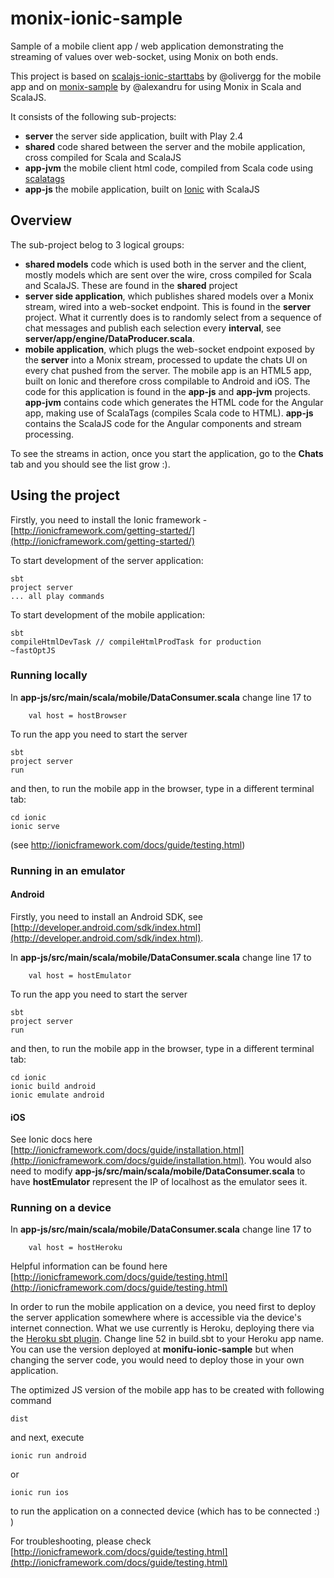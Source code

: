monix-ionic-sample
==================

Sample of a mobile client app / web application demonstrating the streaming of values over web-socket, using Monix on both ends.

This project is based on [scalajs-ionic-starttabs](https://github.com/olivergg/scalajs-ionic-starttabs) by @olivergg for the mobile app
and on [monix-sample](https://github.com/monifu/monix-sample) by @alexandru for using Monix in Scala and ScalaJS.


It consists of the following sub-projects:
- **server** the server side application, built with Play 2.4
- **shared** code shared between the server and the mobile application, cross compiled for Scala and ScalaJS
- **app-jvm** the mobile client html code, compiled from Scala code using [scalatags](https://github.com/lihaoyi/scalatags)
- **app-js** the mobile application, built on [Ionic](http://ionicframework.com/) with ScalaJS

Overview
--------
The sub-project belog to 3 logical groups:
- **shared models** code which is used both in the server and the client, mostly models which are sent over the wire,
cross compiled for Scala and ScalaJS. These are found in the **shared** project
- **server side application**, which publishes shared models over a Monix stream, wired into a  web-socket endpoint. This is found
in the **server** project. What it currently does is to randomly select from a sequence of chat messages and publish each selection every 
**interval**, see **server/app/engine/DataProducer.scala**. 
- **mobile application**, which plugs the web-socket endpoint exposed by the **server** into a Monix stream, processed to update the chats
UI on every chat pushed from the server. The mobile app is an HTML5 app, built on Ionic and therefore cross compilable to Android and 
iOS. The code for this application is found in the **app-js** and **app-jvm** projects. **app-jvm** contains code which
generates the HTML code for the Angular app, making use of ScalaTags (compiles Scala code to HTML). **app-js** contains 
the ScalaJS code for the Angular components and stream processing. 

To see the streams in action, once you start the application, go to the **Chats** tab and you should see the list grow :).

Using the project
-----------------
Firstly, you need to install the Ionic framework - [http://ionicframework.com/getting-started/](http://ionicframework.com/getting-started/)
 
To start development of the server application:
```
sbt 
project server
... all play commands
```
To start development of the mobile application:
```
sbt 
compileHtmlDevTask // compileHtmlProdTask for production
~fastOptJS
```

### Running locally ###
In **app-js/src/main/scala/mobile/DataConsumer.scala** change line 17 to
```
    val host = hostBrowser
```
To run the app you need to start the server
```
sbt 
project server
run
```
and then, to run the mobile app in the browser, type in a different terminal tab:
```
cd ionic
ionic serve
```
(see http://ionicframework.com/docs/guide/testing.html)

### Running in an emulator ###

#### Android ####

Firstly, you need to install an Android SDK, see [http://developer.android.com/sdk/index.html](http://developer.android.com/sdk/index.html).

In **app-js/src/main/scala/mobile/DataConsumer.scala** change line 17 to
```
    val host = hostEmulator
```
To run the app you need to start the server
```
sbt 
project server
run
```
and then, to run the mobile app in the browser, type in a different terminal tab:
```
cd ionic
ionic build android
ionic emulate android
```

#### iOS ####
See Ionic docs here [http://ionicframework.com/docs/guide/installation.html](http://ionicframework.com/docs/guide/installation.html).
You would also need to modify **app-js/src/main/scala/mobile/DataConsumer.scala** to have **hostEmulator** represent the IP
of localhost as the emulator sees it.
 
 
### Running on a device ### 

In **app-js/src/main/scala/mobile/DataConsumer.scala** change line 17 to
```
    val host = hostHeroku
```

Helpful information can be found here [http://ionicframework.com/docs/guide/testing.html](http://ionicframework.com/docs/guide/testing.html)

In order to run the mobile application on a device, you need first to deploy the server application somewhere where is accessible via 
the device's internet connection. What we use currently is Heroku, deploying there via the [Heroku sbt plugin](https://github.com/heroku/sbt-heroku).
Change line 52 in build.sbt to your Heroku app name. You can use the version deployed at **monifu-ionic-sample** but when 
changing the server code, you would need to deploy those in your own application.

The optimized JS version of the mobile app has to be created with following command

```
dist
```
and next, execute 
```
ionic run android
```
or
```
ionic run ios
```
to run the application on a connected device (which has to be connected :) )

For troubleshooting, please check [http://ionicframework.com/docs/guide/testing.html](http://ionicframework.com/docs/guide/testing.html)